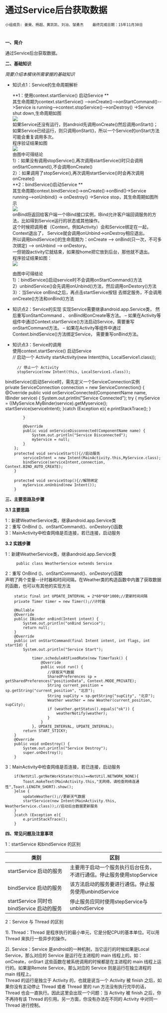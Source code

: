 # 通过Service后台获取数据


    小组成员: 姜昊、杨超、黄凯凯、刘冶、邹勇杰    最终完成日期：15年11月30日
# 

**一、简介**

通过Service后台获取数据。

**二、基础知识**

*简要介绍本模块所需掌握的基础知识*
   
* 知识点1：Service的生命周期解析 

    **1：使用context.startService() 启动Service **  
    其生命周期为context.startService() -->onCreate()-->onStartCommand()-->Service is running-->context.stopService()-->onDestroy() ->Service shut down,生命周期如图  
    ![](life1.PNG)      
    如果Service还没有运行，则android先调用onCreate()然后调用onStart()；     
    如果Service已经运行，则只调用onStart()，所以一个Service的onStart方法可能会重复调用多次。    
    程序验证结果如图    
    ![](runresult.png)  
    由图中可得结论  
    1）：如果没有调用stopService(),再次调用startService()时只会调用onStartCommand(),不会调用onCreate()    
    2）：如果调用了stopService(),再次调用startService()时会再次调用onCreate()   
    **2：bindService()启动Service **    
    其生命周期context.bindService()->onCreate()->onBind()->Service running-->onUnbind() -> onDestroy() ->Service stop，其生命周期如图所示  
    ![](life2.PNG)  
    onBind将返回给客户端一个IBind接口实例，IBind允许客户端回调服务的方法，比如得到Service运行的状态或其他操作。  
    这个时候把调用者（Context，例如Activity）会和Service绑定在一起，Context退出了，
    Service就会调用onUnbind->onDestroy相应退出。    
    所以调用bindService()的生命周期为：onCreate --> onBind(只一次，不可多次绑定) --> onUnbind --> onDestory。     
    一但销毁activity它就结束，如果按home把它放到后台，那他就不退出。    
    程序验证结果如图：  
    ![](runresult2.png)

    由图中可得结论      
    1）：bindService()启动service时不会调用onStartCommand()方法     
    2）unbindService()会先调用onUnbind()方法，然后调用onDestory()方法   
    3）：当Service onBind之后，再点击startService按钮 去绑定服务，不会调用onCreate()方法和onBind()方法


* 知识点2：Service的实现 
    实现Service需要继承android.app.Service类， 然后重写onStartCommand 、 onBind和onCreate等方法。
        – 如果在Activity等组件中通过Context.startService()方法启动Service，需要重写onStartCommand方法。
        – 如果在Activity等组件中通过Context.bindService()方法绑定Service， 需要重写onBind方法。



* 知识点3：Service的调用    
使用context.startService() 启动Service      
        // 启动一个 Activity
        startActivity(new Intent(this, LocalService1.class));
        
        // 停止一个 Activity
        stopService(new Intent(this, LocalService1.class)); 
bindService()启动Service时，需先定义一个ServiceConnection实例   
        private ServiceConnection connection = new ServiceConnection() {
            @Override
            public void onServiceConnected(ComponentName name, IBinder service) {
                System.out.println("Service Connected");
                try {
                    myService = ((MyService.MyBinder)service).getMyservice();
                    startService(serviceIntent);
                }catch (Exception e){
                    e.printStackTrace();
                }

            }

            @Override
            public void onServiceDisconnected(ComponentName name) {
                System.out.println("Service Disconnected");
                myService = null;
            }
        };
        protected void serviceStart(){//启动服务
            serviceIntent = new Intent(MainActivity.this,MyService.class);
            bindService(serviceIntent,connection, Context.BIND_AUTO_CREATE);
        }

        protected void serviceStop(){//解除绑定
            myService.onUnbind(new Intent());
        }


   

**三、主要思路及步骤**

**3.1 主要思路**

1：新建WeatherService类，继承android.app.Service类  
2：重写 OnBind ()、onStartCommand()、onDestory()函数    
3：MainActivity中检查网络是否连接，若已连接，启动服务    


**3.2 实践步骤**

1：新建WeatherService类，继承android.app.Service类      

         public class WeatherService extends Service 
2：重写 OnBind ()、onStartCommand()、onDestory()函数    
    声明了两个变量--计时器和时间间隔，在Weather类的构造函数中内置了获取数据的函数，也可以有其他的实现方法

        static final int UPDATE_INTERVAL = 2*60*60*1000;//更新时间间隔
        private Timer timer = new Timer();//计时器

        @Nullable
        @Override
        public IBinder onBind(Intent intent) {
            System.out.println("onBind Service");
            return null;
        }
        @Override
        public int onStartCommand(final Intent intent, int flags, int startId) {
            System.out.println("Service Start");

                timer.scheduleAtFixedRate(new TimerTask() {
                    @Override
                    public void run() {
                       //获取天气数据
                       SharedPreferences sp = getSharedPreferences("positionData", Context.MODE_PRIVATE);
                       String current_position = sp.getString("current_position", "北京");
                       String supCity = sp.getString("supCity", "北京");
                       Weather weather = new Weather(current_position, supCity);
                       if (weather.getStatus().equals("ok")) {
                           weatherNotify(weather);
                       }
                    }
                }, UPDATE_INTERVAL, UPDATE_INTERVAL);
            return START_STICKY;
        }
        @Override
        public void onDestroy() {
            System.out.println("Service Destroy");
            super.onDestroy();
        }
3：MainActivity中检查网络是否连接，若已连接，启动服务   

        if(NetUtil.getNetWorkState(this)==NetUtil.NETWORK_NONE){
            Toast.makeText(MainActivity.this,"无网络，请检查网络连通性",Toast.LENGTH_SHORT).show();
        }else {
            updateWeather();//更新天气数据
            startService(new Intent(MainActivity.this, WeatherService.class));//启动后台数据更新服务
        }
        }catch (Exception e){
            e.printStackTrace();
        }


**四、常见问题及注意事项**

1：startService 和bindService 的区别     

| 类别 |  区别  |
| -- | -- |
| startService 启动的服务| 主要用于启动一个服务执行后台任务，不进行通信。停止服务使用stopService |
| bindService 启动的服务 | 该方法启动的服务要进行通信。停止服务使用unbindService |
| startService 同时也 bindService 启动的服务 | 停止服务应同时使用stepService与unbindService |   
2：Service 与 Thread 的区别

1). Thread：Thread 是程序执行的最小单元，它是分配CPU的基本单位。可以用 Thread 来执行一些异步的操作。

2). Service：Service 是android的一种机制，当它运行的时候如果是Local Service，那么对应的 Service 是运行在主进程的 main 线程上的。如：onCreate，onStart 这些函数在被系统调用的时候都是在主进程的 main 线程上运行的。如果是Remote Service，那么对应的 Service 则是运行在独立进程的 main 线程上。  
Thread 的运行是独立于 Activity 的，也就是说当一个 Activity 被 finish 之后，如果你没有主动停止 Thread 或者 Thread 里的 run 方法没有执行完毕的话，Thread 也会一直执行。因此这里会出现一个问题：当 Activity 被 finish 之后，你不再持有该 Thread 的引用。另一方面，你没有办法在不同的 Activity 中对同一 Thread 进行控制。


